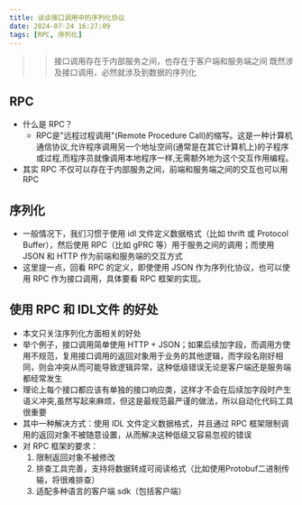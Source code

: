 ```yaml
---
title: 谈谈接口调用中的序列化协议
date: 2024-07-24 16:27:09
tags: [RPC, 序列化]
---
```


>> 接口调用存在于内部服务之间，也存在于客户端和服务端之间
>> 既然涉及接口调用，必然就涉及到数据的序列化


## RPC
+ 什么是 RPC？
    - RPC是"远程过程调用"(Remote Procedure Call)的缩写。这是一种计算机通信协议,允许程序调用另一个地址空间(通常是在其它计算机上)的子程序或过程,而程序员就像调用本地程序一样,无需额外地为这个交互作用编程。
+ 其实 RPC 不仅可以存在于内部服务之间，前端和服务端之间的交互也可以用 RPC

## 序列化
+ 一般情况下，我们习惯于使用 idl 文件定义数据格式（比如 thrift 或 Protocol Buffer），然后使用 RPC（比如 gPRC 等）用于服务之间的调用；而使用 JSON 和 HTTP 作为前端和服务端的交互方式
+ 这里提一点，回看 RPC 的定义，即使使用 JSON 作为序列化协议，也可以使用 RPC 作为接口调用，具体要看 RPC 框架的实现。

## 使用 RPC 和 IDL文件 的好处
+ 本文只关注序列化方面相关的好处
+ 举个例子，接口调用简单使用 HTTP + JSON；如果后续加字段，而调用方使用不规范，复用接口调用的返回对象用于业务的其他逻辑，而字段名刚好相同，则会冲突从而可能导致逻辑异常，这种低级错误无论是客户端还是服务端都经常发生
+ 理论上每个接口都应该有单独的接口响应类，这样才不会在后续加字段时产生语义冲突,虽然写起来麻烦，但这是最规范最严谨的做法，所以自动化代码工具很重要
+ 其中一种解决方式：使用 IDL 文件定义数据格式，并且通过 RPC 框架限制调用的返回对象不被随意设置，从而解决这种低级又容易忽视的错误
+ 对 RPC 框架的要求：
    1. 限制返回对象不被修改
    2. 排查工具完善，支持将数据转成可阅读格式（比如使用Protobuf二进制传输，将很难排查）
    3. 适配多种语言的客户端 sdk（包括客户端）
